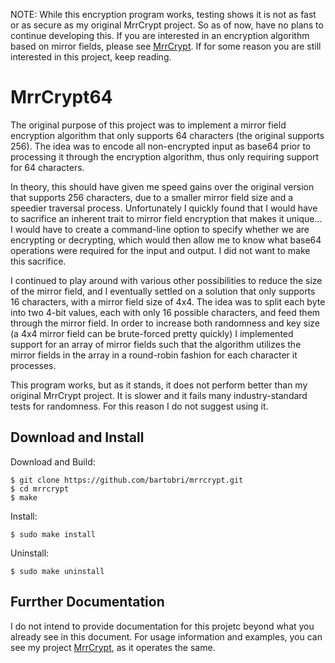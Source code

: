 NOTE: While this encryption program works, testing shows it is not as
fast or as secure as my original MrrCrypt project. So as of now, have no
plans to continue developing this. If you are interested in an encryption
algorithm based on mirror fields, please see [MrrCrypt](https://github.com/bartobri/mrrcrypt).
If for some reason you are still interested in this project, keep reading.

MrrCrypt64
==========

The original purpose of this project was to implement a mirror field
encryption algorithm that only supports 64 characters (the original supports
256). The idea was to encode all non-encrypted input as base64 prior to
processing it through the encryption algorithm, thus only requiring
support for 64 characters.

In theory, this should have given me speed gains over the original version
that supports 256 characters, due to a smaller mirror field size and a
speedier traversal process. Unfortunately I quickly found that I would have
to sacrifice an inherent trait to mirror field encryption that makes it
unique... I would have to create a command-line option to specify whether
we are encrypting or decrypting, which would then allow me to know what
base64 operations were required for the input and output. I did not want
to make this sacrifice.

I continued to play around with various other possibilities to reduce the
size of the mirror field, and I eventually settled on a solution that only
supports 16 characters, with a mirror field size of 4x4. The idea was to
split each byte into two 4-bit values, each with only 16 possible characters,
and feed them through the mirror field. In order to increase both randomness
and key size (a 4x4 mirror field can be brute-forced pretty quickly) I
implemented support for an array of mirror fields such that the algorithm
utilizes the mirror fields in the array in a round-robin fashion for each
character it processes.

This program works, but as it stands, it does not perform better than my
original MrrCrypt project. It is slower and it fails many industry-standard
tests for randomness. For this reason I do not suggest using it.

Download and Install
--------------------

Download and Build:

```
$ git clone https://github.com/bartobri/mrrcrypt.git
$ cd mrrcrypt
$ make
```

Install:

```
$ sudo make install
```

Uninstall:

```
$ sudo make uninstall
```

Furrther Documentation
-----------------------

I do not intend to provide documentation for this projetc beyond what you already see in this document. For usage information and examples, you can see my project [MrrCrypt](https://github.com/bartobri/mrrcrypt), as it operates the same.
